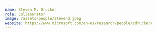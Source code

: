 ```yaml
---
name: Steven M. Drucker
role: Collaborator
image: /assets/people/stevend.jpeg
website: https://www.microsoft.com/en-us/research/people/sdrucker/
---
```

